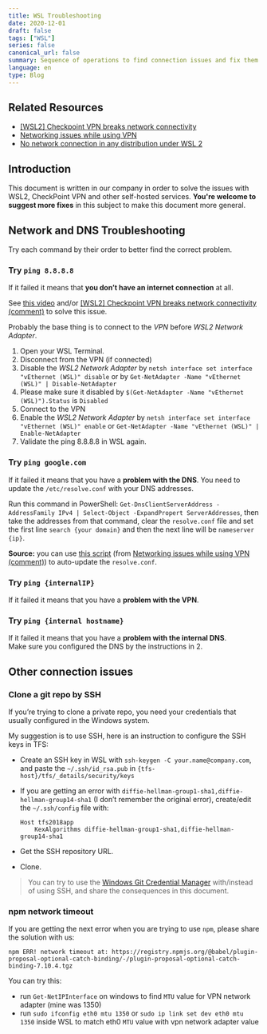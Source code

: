 ```yaml
---
title: WSL Troubleshooting
date: 2020-12-01
draft: false
tags: ["WSL"]
series: false
canonical_url: false
summary: Sequence of operations to find connection issues and fix them in WSL.
language: en
type: Blog
---
```


## Related Resources

- [[WSL2] Checkpoint VPN breaks network connectivity](https://github.com/microsoft/WSL/issues/4246)
- [Networking issues while using VPN](https://github.com/microsoft/WSL/issues/416)
- [No network connection in any distribution under WSL 2](https://github.com/microsoft/WSL/issues/5336)

## Introduction

This document is written in our company in order to solve the issues with WSL2, CheckPoint VPN and other self-hosted services. **You're welcome to suggest more fixes** in this subject to make this document more general.

## Network and DNS Troubleshooting

Try each command by their order to better find the correct problem.

### Try `ping 8.8.8.8`

If it failed it means that **you don’t have an internet connection** at all.

See [this video](https://www.youtube.com/watch?v=yR2NsssY7z8) and/or [[WSL2] Checkpoint VPN breaks network connectivity (comment)](https://github.com/microsoft/WSL/issues/4246#issuecomment-691561185) to solve this issue.

Probably the base thing is to connect to the _VPN_ before _WSL2 Network Adapter_.

1. Open your WSL Terminal.
2. Disconnect from the VPN (if connected)
3. Disable the _WSL2 Network Adapter_ by `netsh interface set interface "vEthernet (WSL)" disable` or by `Get-NetAdapter -Name "vEthernet (WSL)" | Disable-NetAdapter`
4. Please make sure it disabled by `$(Get-NetAdapter -Name "vEthernet (WSL)").Status` is `Disabled`
5. Connect to the VPN
6. Enable the _WSL2 Network Adapter_ by `netsh interface set interface "vEthernet (WSL)" enable` or `Get-NetAdapter -Name "vEthernet (WSL)" | Enable-NetAdapter`
7. Validate the ping 8.8.8.8 in WSL again.

### Try `ping google.com`

If it failed it means that you have a **problem with the DNS**. You need to update the `/etc/resolve.conf` with your DNS addresses.

Run this command in PowerShell: `Get-DnsClientServerAddress -AddressFamily IPv4 | Select-Object -ExpandPropert ServerAddresses`, then take the addresses from that command, clear the `resolve.conf` file and set the first line `search {your domain}` and then the next line will be `nameserver {ip}`.

**Source:** you can use [this script](https://gist.github.com/matthiassb/9c8162d2564777a70e3ae3cbee7d2e95) (from [Networking issues while using VPN (comment)](https://github.com/microsoft/WSL/issues/416#issuecomment-407075002)) to auto-update the `resolve.conf`.

### Try `ping {internalIP}`

If it failed it means that you have a **problem with the VPN**.

### Try `ping {internal hostname}`

If it failed it means that you have a **problem with the internal DNS**.  
 Make sure you configured the DNS by the instructions in 2.

## Other connection issues

### Clone a git repo by SSH

If you’re trying to clone a private repo, you need your credentials that usually configured in the Windows system.

My suggestion is to use SSH, here is an instruction to configure the SSH keys in TFS:

- Create an SSH key in WSL with `ssh-keygen -C your.name@company.com`, and paste the `~/.ssh/id_rsa.pub` in `{tfs-host}/tfs/_details/security/keys`

- If you are getting an error with `diffie-hellman-group1-sha1,diffie-hellman-group14-sha1` (I don’t remember the original error), create/edit the `~/.ssh/config` file with:

  ```
  Host tfs2018app
      KexAlgorithms diffie-hellman-group1-sha1,diffie-hellman-group14-sha1
  ```

- Get the SSH repository URL.

- Clone.

> You can try to use the [Windows Git Credential Manager](https://docs.microsoft.com/en-us/windows/wsl/tutorials/wsl-git#git-credential-manager-setup) with/instead of using SSH, and share the consequences in this document.

### npm network timeout

If you are getting the next error when you are trying to use `npm`, please share the solution with us:

```
npm ERR! network timeout at: https://registry.npmjs.org/@babel/plugin-proposal-optional-catch-binding/-/plugin-proposal-optional-catch-binding-7.10.4.tgz
```

You can try this:

- run `Get-NetIPInterface` on windows to find `MTU` value for VPN network adapter (mine was 1350)
- run `sudo ifconfig eth0 mtu 1350` or `sudo ip link set dev eth0 mtu 1350` inside WSL to match eth0 `MTU` value with vpn network adapter value
